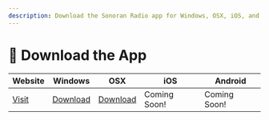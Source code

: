 ```yaml
---
description: Download the Sonoran Radio app for Windows, OSX, iOS, and Android!
---
```


# 📱 Download the App



| Website                           | Windows                                                                                                          | OSX                                                                                                            | iOS          | Android      |
| --------------------------------- | ---------------------------------------------------------------------------------------------------------------- | -------------------------------------------------------------------------------------------------------------- | ------------ | ------------ |
| [Visit](https://sonoranradio.com) | [Download](https://github.com/Sonoran-Software/SonoranRadio\_Windows/releases/latest/download/Sonoran-Radio.exe) | [Download](https://github.com/Sonoran-Software/SonoranRadio\_MacOS/releases/latest/download/Sonoran-Radio.exe) | Coming Soon! | Coming Soon! |

